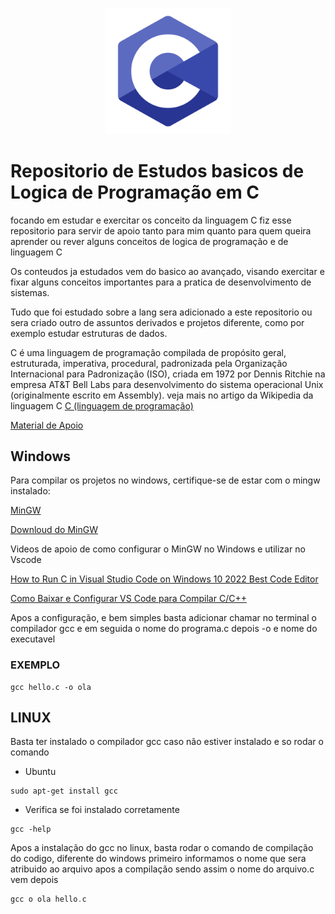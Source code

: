 <p align="center" width="100%">
<img src="img/langc.png" height = "33%" width = "40%">
</p>

# Repositorio de Estudos basicos de Logica de Programação em C

focando em estudar e exercitar os conceito da linguagem C fiz esse repositorio para servir de apoio tanto para mim quanto para 
quem queira aprender ou rever alguns conceitos de logica de programação e de linguagem C

Os conteudos ja estudados vem do basico ao avançado, visando exercitar e fixar alguns conceitos importantes para a pratica de desenvolvimento
de sistemas.

Tudo que foi estudado sobre a lang sera adicionado a este repositorio ou sera criado outro de assuntos derivados e projetos diferente, como por exemplo estudar estruturas de dados.

C é uma linguagem de programação compilada de propósito geral, estruturada, imperativa, procedural, padronizada pela Organização Internacional para Padronização (ISO), criada em 1972 por Dennis Ritchie na empresa AT&T Bell Labs para desenvolvimento do sistema operacional Unix (originalmente escrito em Assembly). veja mais no artigo da Wikipedia da linguagem C [C (linguagem de programação)](https://pt.wikipedia.org/wiki/C_(linguagem_de_programa%C3%A7%C3%A3o))

[Material de Apoio](https://github.com/marviniciuz/studies-c/wiki#materiais-de-apoio-que-utilizei-no-decorrer-dos-estudos-em-c)

## Windows

Para compilar os projetos no windows, certifique-se de estar com o mingw instalado:

[MinGW](https://pt.wikipedia.org/wiki/MinGW)

[Downloud do MinGW](https://osdn.net/projects/mingw/releases/)

Videos de apoio de como configurar o MinGW no Windows e utilizar no Vscode

[How to Run C in Visual Studio Code on Windows 10 2022 Best Code Editor](https://www.youtube.com/watch?v=oaebkkOP2Qg)

[Como Baixar e Configurar VS Code para Compilar C/C++](https://www.youtube.com/watch?v=WHyxv69ZAf0)

Apos a configuração, e bem simples basta adicionar chamar no terminal o compilador gcc e em seguida o nome do programa.c depois -o e nome do executavel 

### EXEMPLO

```
gcc hello.c -o ola
```
## LINUX

Basta ter instalado o compilador gcc caso não estiver instalado e so rodar o comando 

* Ubuntu
```
sudo apt-get install gcc
```
* Verifica se foi instalado corretamente
```
gcc -help
```

Apos a instalação do gcc no linux, basta rodar o comando de compilação do codigo, diferente do windows primeiro informamos o nome que sera atribuido ao arquivo apos a compilação sendo assim o nome do arquivo.c vem depois

```c
gcc o ola hello.c
```

